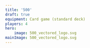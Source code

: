 ```yaml
---
title: '500'
draft: true
equipment: Card game (standard deck)
players: 4
hero:
    image: 500_vectored_logo.svg
mainImage: 500_vectored_logo.svg
---
```

